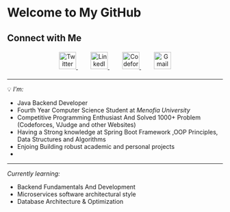 # Welcome to My GitHub 



##  Connect with Me  
<p align="center" style="margin: 20px 0;">
  <a href="https://x.com/ma7amad_salem" target="_blank" style="margin: 0 15px;">
    <img src="https://img.shields.io/badge/X-000000?style=for-the-badge&logo=x&logoColor=white&logoWidth=30" alt="Twitter" height="40">
  </a>
  <a href="https://www.linkedin.com/in/mohamed-salem-8491362a0/" target="_blank" style="margin: 0 15px;">
    <img src="https://img.shields.io/badge/LinkedIn-0077B5?style=for-the-badge&logo=linkedin&logoColor=white&logoWidth=30" alt="LinkedIn" height="40">
  </a>
  <a href="https://codeforces.com/profile/Leo_Salem" target="_blank" style="margin: 0 15px;">
    <img src="https://img.shields.io/badge/Codeforces-1F8ACB?style=for-the-badge&logo=codeforces&logoColor=white&logoWidth=30" alt="Codeforces" height="40">
  </a>
  <a href="https://mail.google.com/mail/?view=cm&to=mohamed01280368366@gamil.com" target="_blank" style="margin: 0 15px;">
    <img src="https://img.shields.io/badge/Gmail-D14836?style=for-the-badge&logo=gmail&logoColor=white&logoWidth=30" alt="Gmail" height="40">
  </a>
</p>

---

💡 *I'm:*  
-  Java Backend Developer 
-  Fourth Year Computer Science Student at *Menofia University*
-  Competitive Programming Enthusiast And Solved 1000+ Problem (Codeforces, VJudge and other Websites)
-  Having a Strong knowledge at Spring Boot Framework ,OOP Principles, Data Structures and Algorithms     
-  Enjoing Building robust academic and personal projects
- 
---

*Currently learning:*
-  Backend Fundamentals And Development  
-  Microservices software architectural style  
-  Database Architecture & Optimization  


